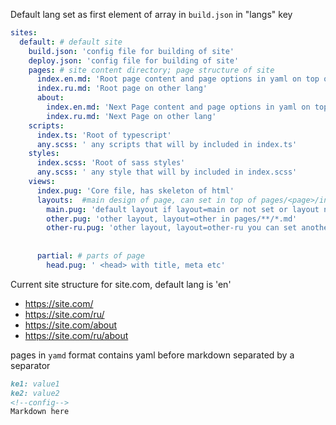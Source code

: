 
Default lang set as first element of array in `build.json` in "langs" key

```yaml
sites:
  default: # default site 
    build.json: 'config file for building of site'
    deploy.json: 'config file for building of site'
    pages: # site content directory; page structure of site  
      index.en.md: 'Root page content and page options in yaml on top of file'
      index.ru.md: 'Root page on other lang'
      about:
        index.en.md: 'Next Page content and page options in yaml on top of file'
        index.ru.md: 'Next Page on other lang'
    scripts:
      index.ts: 'Root of typescript'
      any.scss: ' any scripts that will by included in index.ts'
    styles:
      index.scss: 'Root of sass styles'
      any.scss: ' any style that will by included in index.scss'
    views:
      index.pug: 'Core file, has skeleton of html'
      layouts:  #main design of page, can set in top of pages/<page>/index.<lang>.md
        main.pug: 'default layout if layout=main or not set or layout not found'
        other.pug: 'other layout, layout=other in pages/**/*.md'
        other-ru.pug: 'other layout, layout=other-ru you can set another layout for lang version of page'
      
        
      partial: # parts of page
        head.pug: ' <head> with title, meta etc'
```

Current site structure for site.com, default lang is 'en'
- https://site.com/
- https://site.com/ru/
- https://site.com/about
- https://site.com/ru/about



pages in `yamd` format contains yaml before markdown separated by a separator
```markdown
ke1: value1
ke2: value2
<!--config-->
Markdown here

```

